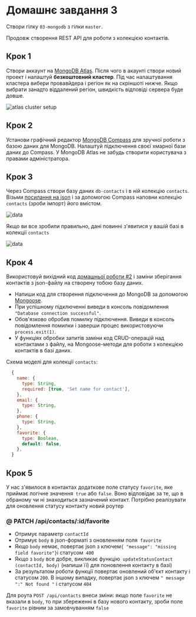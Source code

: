 # Домашнє завдання 3

Створи гілку `03-mongodb` з гілки `master`.

Продовж створення REST API для роботи з колекцією контактів.

## Крок 1

Створи аккаунт на [MongoDB Atlas](https://www.mongodb.com/cloud/atlas). Після
чого в акаунті створи новий проект і налаштуй **безкоштовний кластер**. Під час
налаштування кластера вибери провавйдера і регіон як на скріншоті нижче. Якщо
вибрати занадто віддалений регіон, швидкість відповіді сервера буде довше.

![atlas cluster setup](./assets/atlas-cluster.jpg)

## Крок 2

Установи графічний редактор
[MongoDB Compass](https://www.mongodb.com/products/compass) для зручної роботи з
базою даних для MongoDB. Налаштуй підключення своєї хмарної бази даних до
Compass. У MongoDB Atlas не забудь створити користувача з правами
адміністратора.

## Крок 3

Через Compass створи базу даних `db-contacts` і в ній колекцію `contacts`.
Візьми [посилання на json](./assets/contacts.json) і за допомогою Compass
наповни колекцію `contacts` (зроби імпорт) його вмістом.

![data](./assets/json-data.png)

Якщо ви все зробили правильно, дані повинні з'явитися у вашій базі в колекції
`contacts`

![data](./assets/mongo-data.png)

## Крок 4

Використовуй вихідний код [домашньої роботи #2](../homework-02/README.md) і
заміни зберігання контактів з json-файлу на створену тобою базу даних.

- Напиши код для створення підключення до MongoDB за допомогою
  [Mongoose](https://mongoosejs.com/).
- При успішному підключенні виведи в консоль повідомлення
  `"Database connection successful"`.
- Обов'язково обробив помилку підключення. Виведи в консоль повідомлення помилки
  і заверши процес використовуючи `process.exit(1)`.
- У функціях обробки запитів заміни код CRUD-операцій над контактами з файлу, на
  Mongoose-методи для роботи з колекцією контактів в базі даних.

Схема моделі для колекції `contacts`:

```js
  {
    name: {
      type: String,
      required: [true, 'Set name for contact'],
    },
    email: {
      type: String,
    },
    phone: {
      type: String,
    },
    favorite: {
      type: Boolean,
      default: false,
    },
  }
```

## Крок 5

У нас з'явилося в контактах додаткове поле статусу `favorite`, яке приймає
логічне значення` true` або `false`. Воно відповідає за те, що в обраному чи ні
знаходиться зазначений контакт. Потрібно реалізувати для оновлення статусу
контакту новий роутер

### @ PATCH /api/contacts/:id/favorite

- Отримує параметр `contactId`
- Отримує `body` в json-форматі з оновленням поля` favorite`
- Якщо `body` немає, повертає json з
  ключем`{ "message": "missing field favorite"}`і статусом` 400`
- Якщо з `body` все добре, викликає
  функцію` updateStatusContact (contactId, body)` (напиши її) для поновлення
  контакту в базі)
- За результатом роботи функції повертає оновлений об'єкт контакту і статусом
  `200`. В іншому випадку, повертає json з ключем `" message ":" Not found "` і
  статусом `404`

Для роута `POST /api/contacts` внеси зміни: якщо поле `favorite` не вказали в
`body`, то при збереженні в базу нового контакту, зроби поле `favorite` рівним
за замовчуванням `false`
